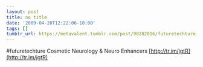 ```yaml
---
layout: post
title: no title
date: '2009-04-20T12:22:06-10:00'
tags: []
tumblr_url: https://metavalent.tumblr.com/post/98282016/futuretechture-cosmetic-neurology-neuro
---
```

#futuretechture Cosmetic Neurology & Neuro Enhancers [http://tr.im/jgtR](http://tr.im/jgtR)

